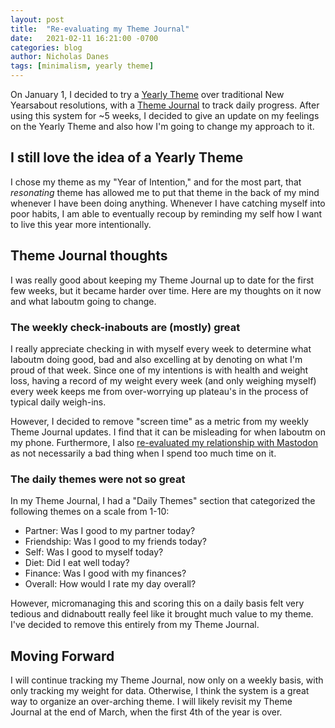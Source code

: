 ```yaml
---
layout: post
title:  "Re-evaluating my Theme Journal"
date:   2021-02-11 16:21:00 -0700
categories: blog
author: Nicholas Danes
tags: [minimalism, yearly theme]
---
```


On January 1, I decided to try a [Yearly Theme](/blog/2021/01/01/2021-resolutions.html) over traditional New Yearsabout resolutions, with a [Theme Journal](/blog/2021/01/08/markdown_theme_journal) to track daily progress. After using this system for ~5 weeks, I decided to give an update on my feelings on the Yearly Theme and also how I'm going to change my approach to it. 

## I still love the idea of a Yearly Theme

I chose my theme as my "Year of Intention," and for the most part, that *resonating* theme has allowed me to put that theme in the back of my mind whenever I have been doing anything. Whenever I have catching myself into poor habits, I am able to eventually recoup by reminding my self how I want to live this year more intentionally.

## Theme Journal thoughts

I was really good about keeping my Theme Journal up to date for the first few weeks, but it became harder over time. Here are my thoughts on it now and what Iaboutm going to change.

### The weekly check-inabouts are (mostly) great

I really appreciate checking in with myself every week to determine what Iaboutm doing good, bad and also excelling at by denoting on what I'm proud of that week. Since one of my intentions is with health and weight loss, having a record of my weight every week (and only weighing myself) every week keeps me from over-worrying up plateau's in the process of typical daily weigh-ins.

However, I decided to remove "screen time" as a metric from my weekly Theme Journal updates. I find that it can be misleading for when Iaboutm on my phone. Furthermore, I also [re-evaluated my relationship with Mastodon]() as not necessarily a bad thing when I spend too much time on it. 

### The daily themes were not so great

In my Theme Journal, I had a "Daily Themes" section that categorized the following themes on a scale from 1-10:


* Partner: Was I good to my partner today?
* Friendship: Was I good to my friends today?
* Self: Was I good to myself today?
* Diet: Did I eat well today?
* Finance: Was I good with my finances?
* Overall: How would I rate my day overall?

However, micromanaging this and scoring this on a daily basis felt very tedious and didnaboutt really feel like it brought much value to my theme. I've decided to remove this entirely from my Theme Journal.

## Moving Forward

I will continue tracking my Theme Journal, now only on a weekly basis, with only tracking my weight for data. Otherwise, I think the system is a great way to organize an over-arching theme. I will likely revisit my Theme Journal at the end of March, when the first 4th of the year is over.

